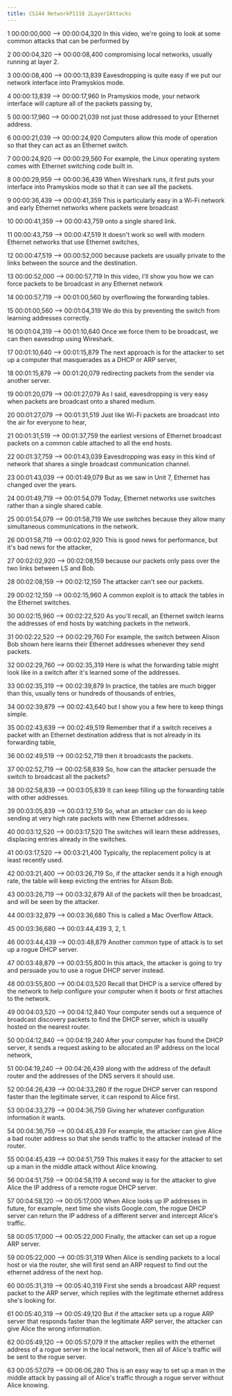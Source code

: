 ```yaml
---
title: CS144 NetworkP1118 2Layer2Attacks
---
```


1
00:00:00,000 --> 00:00:04,320
In this video, we're going to look at some common attacks that can be performed by

2
00:00:04,320 --> 00:00:08,400
compromising local networks, usually running at layer 2.

3
00:00:08,400 --> 00:00:13,839
Eavesdropping is quite easy if we put our network interface into Pramyskios mode.

4
00:00:13,839 --> 00:00:17,960
In Pramyskios mode, your network interface will capture all of the packets passing by,

5
00:00:17,960 --> 00:00:21,039
not just those addressed to your Ethernet address.

6
00:00:21,039 --> 00:00:24,920
Computers allow this mode of operation so that they can act as an Ethernet switch.

7
00:00:24,920 --> 00:00:29,560
For example, the Linux operating system comes with Ethernet switching code built in.

8
00:00:29,959 --> 00:00:36,439
When Wireshark runs, it first puts your interface into Pramyskios mode so that it can see all the packets.

9
00:00:36,439 --> 00:00:41,359
This is particularly easy in a Wi-Fi network and early Ethernet networks where packets were broadcast

10
00:00:41,359 --> 00:00:43,759
onto a single shared link.

11
00:00:43,759 --> 00:00:47,519
It doesn't work so well with modern Ethernet networks that use Ethernet switches,

12
00:00:47,519 --> 00:00:52,000
because packets are usually private to the links between the source and the destination.

13
00:00:52,000 --> 00:00:57,719
In this video, I'll show you how we can force packets to be broadcast in any Ethernet network

14
00:00:57,719 --> 00:01:00,560
by overflowing the forwarding tables.

15
00:01:00,560 --> 00:01:04,319
We do this by preventing the switch from learning addresses correctly.

16
00:01:04,319 --> 00:01:10,640
Once we force them to be broadcast, we can then eavesdrop using Wireshark.

17
00:01:10,640 --> 00:01:15,879
The next approach is for the attacker to set up a computer that masquerades as a DHCP or ARP server,

18
00:01:15,879 --> 00:01:20,079
redirecting packets from the sender via another server.

19
00:01:20,079 --> 00:01:27,079
As I said, eavesdropping is very easy when packets are broadcast onto a shared medium.

20
00:01:27,079 --> 00:01:31,519
Just like Wi-Fi packets are broadcast into the air for everyone to hear,

21
00:01:31,519 --> 00:01:37,759
the earliest versions of Ethernet broadcast packets on a common cable attached to all the end hosts.

22
00:01:37,759 --> 00:01:43,039
Eavesdropping was easy in this kind of network that shares a single broadcast communication channel.

23
00:01:43,039 --> 00:01:49,079
But as we saw in Unit 7, Ethernet has changed over the years.

24
00:01:49,719 --> 00:01:54,079
Today, Ethernet networks use switches rather than a single shared cable.

25
00:01:54,079 --> 00:01:58,719
We use switches because they allow many simultaneous communications in the network.

26
00:01:58,719 --> 00:02:02,920
This is good news for performance, but it's bad news for the attacker,

27
00:02:02,920 --> 00:02:08,159
because our packets only pass over the two links between LS and Bob.

28
00:02:08,159 --> 00:02:12,159
The attacker can't see our packets.

29
00:02:12,159 --> 00:02:15,960
A common exploit is to attack the tables in the Ethernet switches.

30
00:02:15,960 --> 00:02:22,520
As you'll recall, an Ethernet switch learns the addresses of end hosts by watching packets in the network.

31
00:02:22,520 --> 00:02:29,760
For example, the switch between Alison Bob shown here learns their Ethernet addresses whenever they send packets.

32
00:02:29,760 --> 00:02:35,319
Here is what the forwarding table might look like in a switch after it's learned some of the addresses.

33
00:02:35,319 --> 00:02:39,879
In practice, the tables are much bigger than this, usually tens or hundreds of thousands of entries,

34
00:02:39,879 --> 00:02:43,640
but I show you a few here to keep things simple.

35
00:02:43,639 --> 00:02:49,519
Remember that if a switch receives a packet with an Ethernet destination address that is not already in its forwarding table,

36
00:02:49,519 --> 00:02:52,719
then it broadcasts the packets.

37
00:02:52,719 --> 00:02:58,839
So, how can the attacker persuade the switch to broadcast all the packets?

38
00:02:58,839 --> 00:03:05,839
It can keep filling up the forwarding table with other addresses.

39
00:03:05,839 --> 00:03:12,519
So, what an attacker can do is keep sending at very high rate packets with new Ethernet addresses.

40
00:03:12,520 --> 00:03:17,520
The switches will learn these addresses, displacing entries already in the switches.

41
00:03:17,520 --> 00:03:21,400
Typically, the replacement policy is at least recently used.

42
00:03:21,400 --> 00:03:26,719
So, if the attacker sends it a high enough rate, the table will keep evicting the entries for Alison Bob.

43
00:03:26,719 --> 00:03:32,879
All of the packets will then be broadcast, and will be seen by the attacker.

44
00:03:32,879 --> 00:03:36,680
This is called a Mac Overflow Attack.

45
00:03:36,680 --> 00:03:44,439
3, 2, 1.

46
00:03:44,439 --> 00:03:48,879
Another common type of attack is to set up a rogue DHCP server.

47
00:03:48,879 --> 00:03:55,800
In this attack, the attacker is going to try and persuade you to use a rogue DHCP server instead.

48
00:03:55,800 --> 00:04:03,520
Recall that DHCP is a service offered by the network to help configure your computer when it boots or first attaches to the network.

49
00:04:03,520 --> 00:04:12,840
Your computer sends out a sequence of broadcast discovery packets to find the DHCP server, which is usually hosted on the nearest router.

50
00:04:12,840 --> 00:04:19,240
After your computer has found the DHCP server, it sends a request asking to be allocated an IP address on the local network,

51
00:04:19,240 --> 00:04:26,439
along with the address of the default router and the addresses of the DNS servers it should use.

52
00:04:26,439 --> 00:04:33,280
If the rogue DHCP server can respond faster than the legitimate server, it can respond to Alice first.

53
00:04:33,279 --> 00:04:36,759
Giving her whatever configuration information it wants.

54
00:04:36,759 --> 00:04:45,439
For example, the attacker can give Alice a bad router address so that she sends traffic to the attacker instead of the router.

55
00:04:45,439 --> 00:04:51,759
This makes it easy for the attacker to set up a man in the middle attack without Alice knowing.

56
00:04:51,759 --> 00:04:58,119
A second way is for the attacker to give Alice the IP address of a remote rogue DHCP server.

57
00:04:58,120 --> 00:05:17,000
When Alice looks up IP addresses in future, for example, next time she visits Google.com, the rogue DHCP server can return the IP address of a different server and intercept Alice's traffic.

58
00:05:17,000 --> 00:05:22,000
Finally, the attacker can set up a rogue ARP server.

59
00:05:22,000 --> 00:05:31,319
When Alice is sending packets to a local host or via the router, she will first send an ARP request to find out the ethernet address of the next hop.

60
00:05:31,319 --> 00:05:40,319
First she sends a broadcast ARP request packet to the ARP server, which replies with the legitimate ethernet address she's looking for.

61
00:05:40,319 --> 00:05:49,120
But if the attacker sets up a rogue ARP server that responds faster than the legitimate ARP server, the attacker can give Alice the wrong information.

62
00:05:49,120 --> 00:05:57,079
If the attacker replies with the ethernet address of a rogue server in the local network, then all of Alice's traffic will be sent to the rogue server.

63
00:05:57,079 --> 00:06:06,280
This is an easy way to set up a man in the middle attack by passing all of Alice's traffic through a rogue server without Alice knowing.


